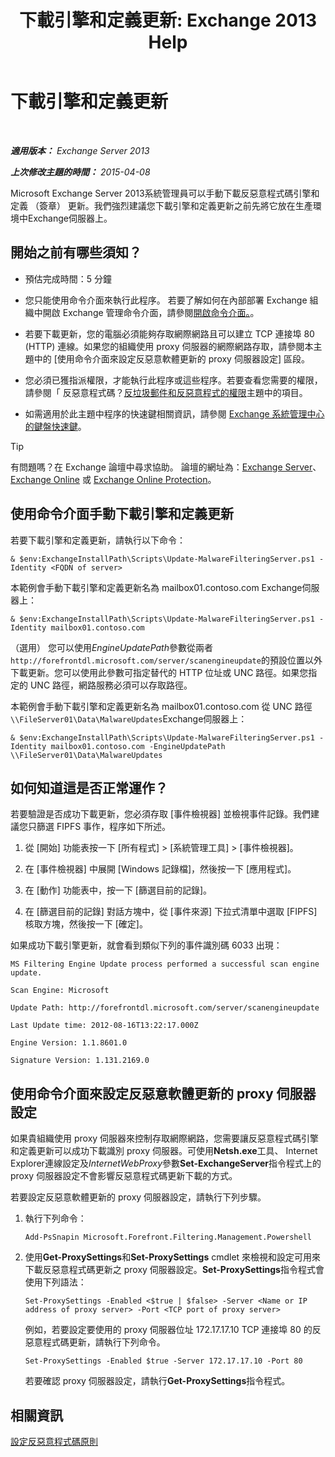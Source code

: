 ﻿---
title: '下載引擎和定義更新: Exchange 2013 Help'
TOCTitle: 下載引擎和定義更新
ms:assetid: 8f2ca383-e463-4df0-aa5d-29afe2f81aaf
ms:mtpsurl: https://technet.microsoft.com/zh-tw/library/JJ657471(v=EXCHG.150)
ms:contentKeyID: 50473719
ms.date: 05/21/2018
mtps_version: v=EXCHG.150
ms.translationtype: MT
---

# 下載引擎和定義更新

 

_**適用版本：** Exchange Server 2013_

_**上次修改主題的時間：** 2015-04-08_

Microsoft Exchange Server 2013系統管理員可以手動下載反惡意程式碼引擎和定義 （簽章） 更新。我們強烈建議您下載引擎和定義更新之前先將它放在生產環境中Exchange伺服器上。

## 開始之前有哪些須知？

  - 預估完成時間：5 分鐘

  - 您只能使用命令介面來執行此程序。 若要了解如何在內部部署 Exchange 組織中開啟 Exchange 管理命令介面，請參閱[開啟命令介面。](https://technet.microsoft.com/zh-tw/library/dd638134\(v=exchg.150\))。

  - 若要下載更新，您的電腦必須能夠存取網際網路且可以建立 TCP 連接埠 80 (HTTP) 連線。如果您的組織使用 proxy 伺服器的網際網路存取，請參閱本主題中的 \[使用命令介面來設定反惡意軟體更新的 proxy 伺服器設定\] 區段。

  - 您必須已獲指派權限，才能執行此程序或這些程序。若要查看您需要的權限，請參閱「 反惡意程式碼？[反垃圾郵件和反惡意程式的權限](anti-spam-and-anti-malware-permissions-exchange-2013-help.md)主題中的項目。

  - 如需適用於此主題中程序的快速鍵相關資訊，請參閱 [Exchange 系統管理中心的鍵盤快速鍵](keyboard-shortcuts-in-the-exchange-admin-center-exchange-online-protection-help.md)。


> [!TIP]  
> 有問題嗎？在 Exchange 論壇中尋求協助。 論壇的網址為：<a href="https://go.microsoft.com/fwlink/p/?linkid=60612">Exchange Server</a>、 <a href="https://go.microsoft.com/fwlink/p/?linkid=267542">Exchange Online</a> 或 <a href="https://go.microsoft.com/fwlink/p/?linkid=285351">Exchange Online Protection</a>。




## 使用命令介面手動下載引擎和定義更新

若要下載引擎和定義更新，請執行以下命令：

    & $env:ExchangeInstallPath\Scripts\Update-MalwareFilteringServer.ps1 -Identity <FQDN of server>

本範例會手動下載引擎和定義更新名為 mailbox01.contoso.com Exchange伺服器上：

    & $env:ExchangeInstallPath\Scripts\Update-MalwareFilteringServer.ps1 -Identity mailbox01.contoso.com

（選用） 您可以使用*EngineUpdatePath*參數從兩者`http://forefrontdl.microsoft.com/server/scanengineupdate`的預設位置以外下載更新。您可以使用此參數可指定替代的 HTTP 位址或 UNC 路徑。如果您指定的 UNC 路徑，網路服務必須可以存取路徑。

本範例會手動下載引擎和定義更新名為 mailbox01.contoso.com 從 UNC 路徑`\\FileServer01\Data\MalwareUpdates`Exchange伺服器上：

    & $env:ExchangeInstallPath\Scripts\Update-MalwareFilteringServer.ps1 -Identity mailbox01.contoso.com -EngineUpdatePath \\FileServer01\Data\MalwareUpdates

## 如何知道這是否正常運作？

若要驗證是否成功下載更新，您必須存取 \[事件檢視器\] 並檢視事件記錄。我們建議您只篩選 FIPFS 事作，程序如下所述。

1.  從 \[開始\] 功能表按一下 \[所有程式\] \> \[系統管理工具\] \> \[事件檢視器\]。

2.  在 \[事件檢視器\] 中展開 \[Windows 記錄檔\]，然後按一下 \[應用程式\]。

3.  在 \[動作\] 功能表中，按一下 \[篩選目前的記錄\]。

4.  在 \[篩選目前的記錄\] 對話方塊中，從 \[事件來源\] 下拉式清單中選取 \[FIPFS\] 核取方塊，然後按一下 \[確定\]。

如果成功下載引擎更新，就會看到類似下列的事件識別碼 6033 出現：

`MS Filtering Engine Update process performed a successful scan engine update.`

`Scan Engine: Microsoft`

`Update Path: http://forefrontdl.microsoft.com/server/scanengineupdate`

`Last Update time: ‎2012‎-‎08‎-‎16T13:22:17.000Z`

`Engine Version: 1.1.8601.0`

`Signature Version: 1.131.2169.0`

## 使用命令介面來設定反惡意軟體更新的 proxy 伺服器設定

如果貴組織使用 proxy 伺服器來控制存取網際網路，您需要讓反惡意程式碼引擎和定義更新可以成功下載識別 proxy 伺服器。可使用**Netsh.exe**工具、 Internet Explorer連線設定及*InternetWebProxy*參數**Set-ExchangeServer**指令程式上的 proxy 伺服器設定不會影響反惡意程式碼更新下載的方式。

若要設定反惡意軟體更新的 proxy 伺服器設定，請執行下列步驟。

1.  執行下列命令：
    
        Add-PsSnapin Microsoft.Forefront.Filtering.Management.Powershell

2.  使用**Get-ProxySettings**和**Set-ProxySettings** cmdlet 來檢視和設定可用來下載反惡意程式碼更新之 proxy 伺服器設定。**Set-ProxySettings**指令程式會使用下列語法：
    
        Set-ProxySettings -Enabled <$true | $false> -Server <Name or IP address of proxy server> -Port <TCP port of proxy server>
    
    例如，若要設定要使用的 proxy 伺服器位址 172.17.17.10 TCP 連接埠 80 的反惡意程式碼更新，請執行下列命令。
    
        Set-ProxySettings -Enabled $true -Server 172.17.17.10 -Port 80
    
    若要確認 proxy 伺服器設定，請執行**Get-ProxySettings**指令程式。

## 相關資訊

[設定反惡意程式碼原則](configure-anti-malware-policies-exchange-2013-help.md)

